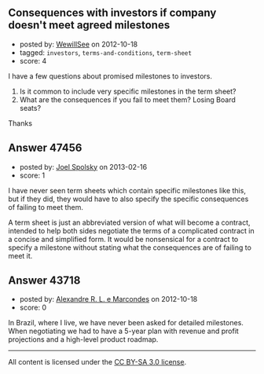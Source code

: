 ## Consequences with investors if company doesn't meet agreed milestones

- posted by: [WewillSee](https://stackexchange.com/users/-1/19859-wewillsee) on 2012-10-18
- tagged: `investors`, `terms-and-conditions`, `term-sheet`
- score: 4

I have a few questions about promised milestones to investors.

 1. Is it common to include very specific milestones in the term sheet? 
 2. What are the consequences if you fail to meet them? Losing Board seats?

Thanks





## Answer 47456

- posted by: [Joel Spolsky](https://stackexchange.com/users/-1/4335-joel-spolsky) on 2013-02-16
- score: 1

I have never seen term sheets which contain specific milestones like this, but if they did, they would have to also specify the specific consequences of failing to meet them.

A term sheet is just an abbreviated version of what will become a contract, intended to help both sides negotiate the terms of a complicated contract in a concise and simplified form. It would be nonsensical for a contract to specify a milestone without stating what the consequences are of failing to meet it.


## Answer 43718

- posted by: [Alexandre R. L. e Marcondes](https://stackexchange.com/users/-1/19960-alexandre-r-l-e-marcondes) on 2012-10-18
- score: 0

In Brazil, where I live, we have never been asked for detailed milestones. When negotiating we had to have a 5-year plan with revenue and profit projections and a high-level product roadmap.



---

All content is licensed under the [CC BY-SA 3.0 license](https://creativecommons.org/licenses/by-sa/3.0/).
